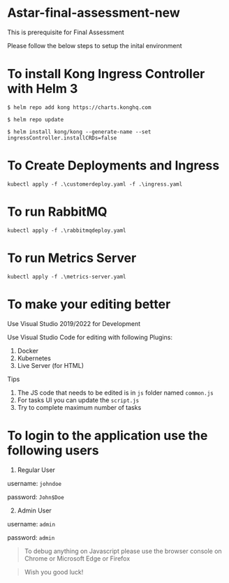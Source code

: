 # Astar-final-assessment-new
This is prerequisite for Final Assessment

Please follow the below steps to setup the inital environment

# To install Kong Ingress Controller with Helm 3

`$ helm repo add kong https://charts.konghq.com`

`$ helm repo update`

`$ helm install kong/kong --generate-name --set ingressController.installCRDs=false`

# To Create Deployments and Ingress
`kubectl apply -f .\customerdeploy.yaml -f .\ingress.yaml`

# To run RabbitMQ
`kubectl apply -f .\rabbitmqdeploy.yaml`

# To run Metrics Server
`kubectl apply -f .\metrics-server.yaml`

# To make your editing better
Use Visual Studio 2019/2022 for Development 

Use Visual Studio Code for editing with following Plugins:

1) Docker 
2) Kubernetes
3) Live Server (for HTML)

Tips

1) The JS code that needs to be edited is in `js` folder named `common.js` 
2) For tasks UI you can update the `script.js`
2) Try to complete maximum number of tasks

# To login to the application use the following users

1) Regular User

username: `johndoe`

password: `John$Doe`

2) Admin User

username: `admin`

password: `admin`

> To debug anything on Javascript please use the browser console on Chrome or Microsoft Edge or Firefox


> Wish you good luck!